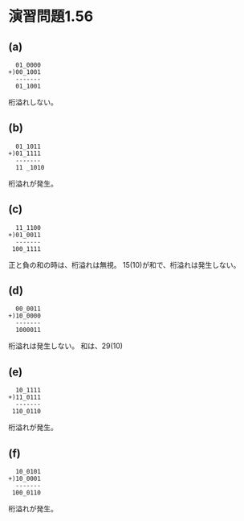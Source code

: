 # 演習問題1.56

## (a)
```
  01_0000
+)00_1001
  -------
  01_1001
```
桁溢れしない。

## (b)
```
  01_1011
+)01_1111
  -------
  11 _1010
```
桁溢れが発生。

## (c)
```
  11_1100
+)01_0011
  -------
 100_1111 
```
正と負の和の時は、桁溢れは無視。
15(10)が和で、桁溢れは発生しない。

## (d)
```
  00_0011
+)10_0000
  -------
  1000011
```
桁溢れは発生しない。
和は、29(10)

## (e)
```
  10_1111
+)11_0111
  -------
 110_0110
```
桁溢れが発生。

## (f)
```
  10_0101
+)10_0001
  -------
 100_0110
```
桁溢れが発生。
